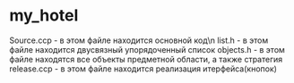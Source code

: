 # my_hotel
Source.ccp - в этом файле находится основной код\n
list.h - в этом файле находится двусвязный упорядоченный список
objects.h - в этом файле находятся все объекты предметной области, а также стратегия
release.ccp - в этом файле находится реализация итерфейса(кнопок)
